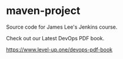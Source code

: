 # maven-project
Source code for James Lee's Jenkins course.

Check out our Latest DevOps PDF book.

https://www.level-up.one/devops-pdf-book